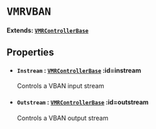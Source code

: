 # `VMRVBAN`  <!-- {docsify-ignore-all} -->



#### Extends: [`VMRControllerBase`](/classes/vmrcontrollerbase)

## Properties
* #### `Instream` : [`VMRControllerBase`](/classes/vmrcontrollerbase) :id=instream
  Controls a VBAN input stream
* #### `Outstream` : [`VMRControllerBase`](/classes/vmrcontrollerbase) :id=outstream
  Controls a VBAN output stream